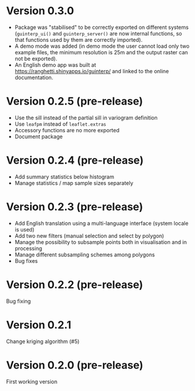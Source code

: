 # Version 0.3.0

- Package was "stabilised" to be correctly exported on different systems
    (`guinterp_ui()` and `guinterp_server()` are now internal functions,
    so that functions used by them are correctly imported).
- A demo mode was added (in demo mode the user cannot load only two example files,
    the minimum resolution is 25m and the output raster can not be exported).
- An English demo app was built at https://ranghetti.shinyapps.io/guinterp/
    and linked to the online documentation.


# Version 0.2.5 (pre-release)

- Use the sill instead of the partial sill in variogram definition
- Use `leafpm` instead of `leaflet.extras`
- Accessory functions are no more exported
- Document package


# Version 0.2.4 (pre-release)

- Add summary statistics below histogram
- Manage statistics / map sample sizes separately


# Version 0.2.3 (pre-release)

- Add English translation using a multi-language interface (system locale is used)
- Add two new filters (manual selection and select by polygon)
- Manage the possibility to subsample points both in visualisation and in processing
- Manage different subsampling schemes among polygons
- Bug fixes


# Version 0.2.2 (pre-release)

Bug fixing


# Version 0.2.1

Change kriging algorithm (#5)


# Version 0.2.0 (pre-release)

First working version
